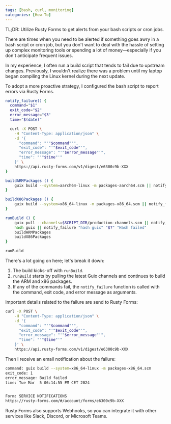 ```yaml
---
tags: [bash, curl, monitoring]
categories: [How-To]
---
```


TL;DR: Utilize Rusty Forms to get alerts from your bash scripts or cron jobs.

There are times when you need to be alerted if something goes awry in a bash script or cron job, but you don't want to deal with the hassle of setting up complex monitoring tools or spending a lot of money—especially if you don't anticipate frequent issues.

In my experience, I often run a build script that tends to fail due to upstream changes. Previously, I wouldn't realize there was a problem until my laptop began compiling the Linux kernel during the next update.

To adopt a more proactive strategy, I configured the bash script to report errors via Rusty Forms.

```bash
notify_failure() {
  command="$1"
  exit_code="$2"
  error_message="$3"
  time="$(date)"

  curl -X POST \
    -H "Content-Type: application/json" \
    -d '{
      "command": "'"$command"'",
      "exit_code": "'"$exit_code"'",
      "error_message": "'"$error_message"'",
      "time": "'"$time"'"
    }' \
    https://api.rusty-forms.com/v1/digest/e6300c9b-XXX
}

buildARMPackages () {
    guix build --system=aarch64-linux -m packages-aarch64.scm || notify_failure "guix build --system=aarch64-linux -m packages-aarch64.scm" "$?" "Build failed"
}

buildX86Packages () {
    guix build --system=x86_64-linux -m packages-x86_64.scm || notify_failure "guix build --system=x86_64-linux -m packages-x86_64.scm" "$?" "Build failed"
}

runBuild () {
    guix pull --channels=$SCRIPT_DIR/production-channels.scm || notify_failure "guix pull --channels=$SCRIPT_DIR/production-channels.scm" "$?" "Pull failed"
    hash guix || notify_failure "hash guix" "$?" "Hash failed"
    buildARMPackages
    buildX86Packages
}

runBuild
```

There's a lot going on here; let's break it down:

1. The build kicks-off with `runBuild`.
2. `runBuild` starts by pulling the latest Guix channels and continues to build the ARM and x86 packages.
3. If any of the commands fail, the `notify_failure` function is called with the command, exit code, and error message as arguments.

Important details related to the failure are send to Rusty Forms:

```bash
curl -X POST \
    -H "Content-Type: application/json" \
    -d '{
      "command": "'"$command"'",
      "exit_code": "'"$exit_code"'",
      "error_message": "'"$error_message"'",
      "time": "'"$time"'"
    }' \
    https://api.rusty-forms.com/v1/digest/e6300c9b-XXX
```

Then I receive an email notification about the failure:

```bash
command: guix build --system=x86_64-linux -m packages-x86_64.scm
exit_code: 1
error_message: Build failed
time: Tue Mar  5 06:14:55 PM CET 2024


Form: SERVICE NOTIFICATIONS
https://rusty-forms.com/#/account/forms/e6300c9b-XXX
```

Rusty Forms also supports Webhooks, so you can integrate it with other services like Slack, Discord, or Microsoft Teams.
